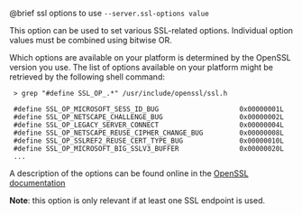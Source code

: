 

@brief ssl options to use
`--server.ssl-options value`

This option can be used to set various SSL-related options. Individual
option values must be combined using bitwise OR.

Which options are available on your platform is determined by the OpenSSL
version you use. The list of options available on your platform might be
retrieved by the following shell command:

```
 > grep "#define SSL_OP_.*" /usr/include/openssl/ssl.h

 #define SSL_OP_MICROSOFT_SESS_ID_BUG                    0x00000001L
 #define SSL_OP_NETSCAPE_CHALLENGE_BUG                   0x00000002L
 #define SSL_OP_LEGACY_SERVER_CONNECT                    0x00000004L
 #define SSL_OP_NETSCAPE_REUSE_CIPHER_CHANGE_BUG         0x00000008L
 #define SSL_OP_SSLREF2_REUSE_CERT_TYPE_BUG              0x00000010L
 #define SSL_OP_MICROSOFT_BIG_SSLV3_BUFFER               0x00000020L
 ...
```

A description of the options can be found online in the
[OpenSSL
documentation](http://www.openssl.org/docs/ssl/SSL_CTX_set_options.html)

**Note**: this option is only relevant if at least one SSL endpoint is
used.

